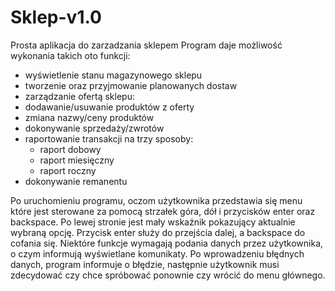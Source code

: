 # Sklep-v1.0
Prosta aplikacja do zarzadzania sklepem
Program daje możliwość wykonania takich oto funkcji:
- wyświetlenie stanu magazynowego sklepu
- tworzenie oraz przyjmowanie planowanych dostaw
- zarządzanie ofertą sklepu:
- dodawanie/usuwanie produktów z oferty
- zmiana nazwy/ceny produktów
- dokonywanie sprzedaży/zwrotów
- raportowanie transakcji na trzy sposoby:
  - raport dobowy
  - raport miesięczny
  - raport roczny
- dokonywanie remanentu

Po uruchomieniu programu, oczom użytkownika przedstawia się menu które
jest sterowane za pomocą strzałek góra, dół i przycisków enter oraz backspace. Po
lewej stronie jest mały wskaźnik pokazujący aktualnie wybraną opcję. Przycisk enter
służy do przejścia dalej, a backspace do cofania się. Niektóre funkcje wymagają
podania danych przez użytkownika, o czym informują wyświetlane komunikaty. Po
wprowadzeniu błędnych danych, program informuje o błędzie, następnie użytkownik
musi zdecydować czy chce spróbować ponownie czy wrócić do menu głównego.
